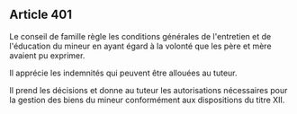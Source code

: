Article 401
----
Le conseil de famille règle les conditions générales de l'entretien et de
l'éducation du mineur en ayant égard à la volonté que les père et mère avaient
pu exprimer.

Il apprécie les indemnités qui peuvent être allouées au tuteur.

Il prend les décisions et donne au tuteur les autorisations nécessaires pour la
gestion des biens du mineur conformément aux dispositions du titre XII.
